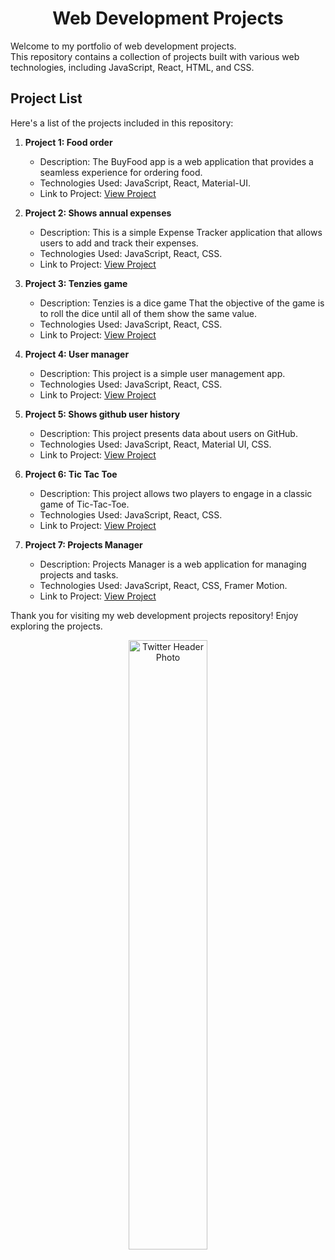 <h1 align="center">Web Development Projects</h1>

Welcome to my portfolio of web development projects.<br/>
This repository contains a collection of projects built with various web technologies, including JavaScript, React, HTML, and CSS.

## Project List

Here's a list of the projects included in this repository:

1. **Project 1: Food order**
   - Description: The BuyFood app is a web application that provides a seamless experience for ordering food.
   - Technologies Used: JavaScript, React, Material-UI.
   - Link to Project: [View Project](https://github.com/ElhaiMansbach/React-Projects/tree/main/Food%20order)

2. **Project 2: Shows annual expenses**
   - Description: This is a simple Expense Tracker application that allows users to add and track their expenses.
   - Technologies Used: JavaScript, React, CSS.
   - Link to Project: [View Project](https://github.com/ElhaiMansbach/React-Projects/tree/main/Shows%20annual%20expenses)

3. **Project 3: Tenzies game**
   - Description: Tenzies is a dice game That the objective of the game is to roll the dice until all of them show the same value. 
   - Technologies Used: JavaScript, React, CSS.
   - Link to Project: [View Project](https://github.com/ElhaiMansbach/React-Projects/tree/main/Tenzies%20game)
  
4. **Project 4: User manager**
   - Description: This project is a simple user management app. 
   - Technologies Used: JavaScript, React, CSS.
   - Link to Project: [View Project](https://github.com/ElhaiMansbach/React-Projects/tree/main/UserManager)
     
5. **Project 5: Shows github user history**
   - Description: This project presents data about users on GitHub.
   - Technologies Used: JavaScript, React, Material UI, CSS.
   - Link to Project: [View Project](https://github.com/ElhaiMansbach/React-Projects/tree/main/shows-github-user-history)
     
6. **Project 6: Tic Tac Toe**
   - Description: This project allows two players to engage in a classic game of Tic-Tac-Toe.
   - Technologies Used: JavaScript, React, CSS.
   - Link to Project: [View Project](https://github.com/ElhaiMansbach/React-Projects/tree/main/Tic-Tac-Toe)

6. **Project 7: Projects Manager**
   - Description: Projects Manager is a web application for managing projects and tasks.
   - Technologies Used: JavaScript, React, CSS, Framer Motion.
   - Link to Project: [View Project](https://github.com/ElhaiMansbach/React-Projects/tree/main/Projects-Manager)

Thank you for visiting my web development projects repository! Enjoy exploring the projects.

<p align="center">
  <img src="https://user-images.githubusercontent.com/74247437/207982883-97aacfb1-a7be-4ae6-8977-898f06d3acf8.png" alt="Twitter Header Photo" width="50%" height="50%">
</p>
